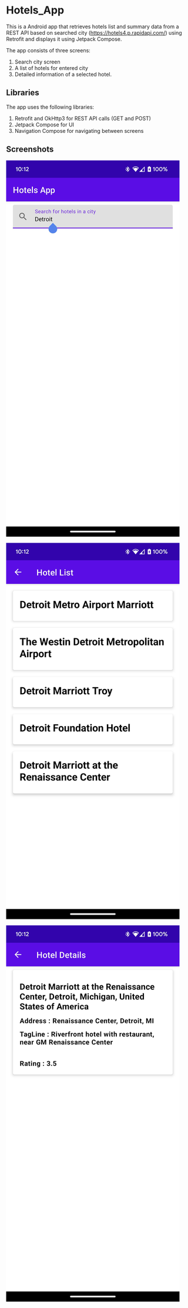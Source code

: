 <h1> Hotels_App </h1>

This is a Android app that retrieves hotels list and summary data from a REST API based on searched city (https://hotels4.p.rapidapi.com/) 
using Retrofit and displays it using Jetpack Compose. 

The app consists of three screens: 
1) Search city screen
2) A list of hotels for entered city 
3) Detailed information of a selected hotel.

<h2> Libraries </h2>
The app uses the following libraries:

1) Retrofit and OkHttp3 for REST API calls (GET and POST)
2) Jetpack Compose for UI
3) Navigation Compose for navigating between screens

<h2> Screenshots </h2>

![Alt text](Screenshots/Screenshot_1.png)

![Alt text](Screenshots/Screenshot_2.png)

![Alt text](Screenshots/Screenshot_3.png)
